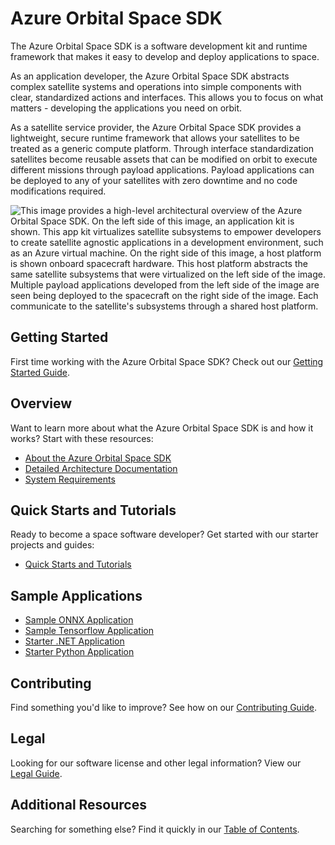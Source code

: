 # Azure Orbital Space SDK

The Azure Orbital Space SDK is a software development kit and runtime framework that makes it easy to develop and deploy applications to space.

As an application developer, the Azure Orbital Space SDK abstracts complex satellite systems and operations into simple components with clear, standardized actions and interfaces. This allows you to focus on what matters - developing the applications you need on orbit.

As a satellite service provider, the Azure Orbital Space SDK provides a lightweight, secure runtime framework that allows your satellites to be treated as a generic compute platform. Through interface standardization satellites become reusable assets that can be modified on orbit to execute different missions through payload applications. Payload applications can be deployed to any of your satellites with zero downtime and no code modifications required.

![This image provides a high-level architectural overview of the Azure Orbital Space SDK. On the left side of this image, an application kit is shown. This app kit virtualizes satellite subsystems to empower developers to create satellite agnostic applications in a development environment, such as an Azure virtual machine. On the right side of this image, a host platform is shown onboard spacecraft hardware. This host platform abstracts the same satellite subsystems that were virtualized on the left side of the image. Multiple payload applications developed from the left side of the image are seen being deployed to the spacecraft on the right side of the image. Each communicate to the satellite's subsystems through a shared host platform.](./docs/img/AzureOrbitalSDK-Overview.png)

## Getting Started

First time working with the Azure Orbital Space SDK? Check out our [Getting Started Guide](./docs/getting_started.md).

## Overview

Want to learn more about what the Azure Orbital Space SDK is and how it works? Start with these resources:

- [About the Azure Orbital Space SDK](./docs/overview/about-space-sdk.md)
- [Detailed Architecture Documentation](./docs/architecture/README.md)
- [System Requirements](./docs/overview/requirements.md)

## Quick Starts and Tutorials

Ready to become a space software developer? Get started with our starter projects and guides:

- [Quick Starts and Tutorials](./docs/quick-starts/README.md)

## Sample Applications

- [Sample ONNX Application](./samples/payloadapps/python/shipdetector-onnx/placeholder)
- [Sample Tensorflow Application](./samples/payloadapps/python/shipdetector-tf/placeholder)
- [Starter .NET Application](./samples/payloadapps/dotnet/starter-app/placeholder)
- [Starter Python Application](./samples/payloadapps/python/starter-app/placeholder)

## Contributing

Find something you'd like to improve? See how on our [Contributing Guide](./CONTRIBUTING.md).

## Legal

Looking for our software license and other legal information? View our [Legal Guide](./LEGAL.md).

## Additional Resources

Searching for something else? Find it quickly in our [Table of Contents](./docs/table_of_contents.md).

